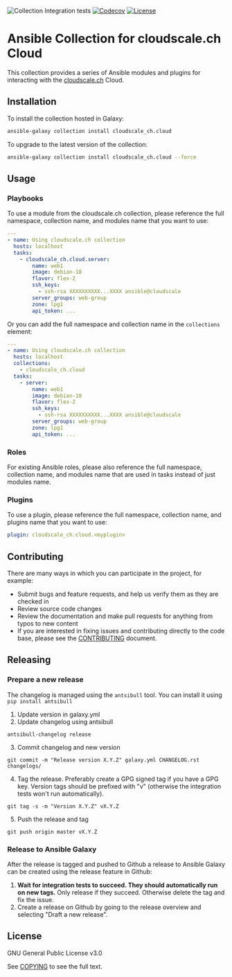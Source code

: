 
![Collection Integration tests](https://github.com/cloudscale-ch/ansible-collection-cloudscale/workflows/Collection%20Integration%20tests/badge.svg)
[![Codecov](https://img.shields.io/codecov/c/github/cloudscale-ch/ansible-collection-cloudscale)](https://codecov.io/gh/cloudscale-ch/ansible-collection-cloudscale)
[![License](https://img.shields.io/badge/license-GPL%20v3.0-brightgreen.svg)](LICENSE)

# Ansible Collection for cloudscale.ch Cloud

This collection provides a series of Ansible modules and plugins for interacting with the [cloudscale.ch](https://www.cloudscale.ch) Cloud.

## Installation

To install the collection hosted in Galaxy:

```bash
ansible-galaxy collection install cloudscale_ch.cloud
```

To upgrade to the latest version of the collection:

```bash
ansible-galaxy collection install cloudscale_ch.cloud --force
```

## Usage

### Playbooks

To use a module from the cloudscale.ch collection, please reference the full namespace, collection name, and modules name that you want to use:

```yaml
---
- name: Using cloudscale.ch collection
  hosts: localhost
  tasks:
    - cloudscale_ch.cloud.server:
        name: web1
        image: debian-10
        flavor: flex-2
        ssh_keys:
          - ssh-rsa XXXXXXXXXX...XXXX ansible@cloudscale
        server_groups: web-group
        zone: lpg1
        api_token: ...
```

Or you can add the full namespace and collection name in the `collections` element:

```yaml
---
- name: Using cloudscale.ch collection
  hosts: localhost
  collections:
    - cloudscale_ch.cloud
  tasks:
    - server:
        name: web1
        image: debian-10
        flavor: flex-2
        ssh_keys:
          - ssh-rsa XXXXXXXXXX...XXXX ansible@cloudscale
        server_groups: web-group
        zone: lpg1
        api_token: ...
```

### Roles

For existing Ansible roles, please also reference the full namespace, collection name, and modules name that are used in tasks instead of just modules name.

### Plugins

To use a plugin, please reference the full namespace, collection name, and plugins name that you want to use:

```yaml
plugin: cloudscale_ch.cloud.<myplugin>
```

## Contributing

There are many ways in which you can participate in the project, for example:

- Submit bugs and feature requests, and help us verify them as they are checked in
- Review source code changes
- Review the documentation and make pull requests for anything from typos to new content
- If you are interested in fixing issues and contributing directly to the code base, please see the [CONTRIBUTING](CONTRIBUTING.md) document.

## Releasing

### Prepare a new release

The changelog is managed using the `antsibull` tool. You can install
it using `pip install antsibull`

1. Update version in galaxy.yml
2. Update changelog using antsibull
```
antsibull-changelog release
```
3. Commit changelog and new version
```
git commit -m "Release version X.Y.Z" galaxy.yml CHANGELOG.rst changelogs/
```
4. Tag the release. Preferably create a GPG signed tag if you have a GPG
key. Version tags should be prefixed with "v" (otherwise the
integration tests won't run automatically).
```
git tag -s -m "Version X.Y.Z" vX.Y.Z
```
5. Push the release and tag
```
git push origin master vX.Y.Z
```

### Release to Ansible Galaxy

After the release is tagged and pushed to Github a release to Ansible
Galaxy can be created using the release feature in Github:

1. **Wait for integration tests to succeed. They should automatically
run on new tags.** Only release if they succeed. Otherwise delete the
tag and fix the issue.
2. Create a release on Github by going to the release overview and
   selecting "Draft a new release".

## License

GNU General Public License v3.0

See [COPYING](COPYING) to see the full text.
